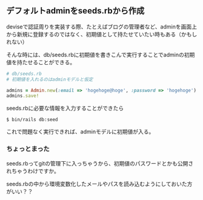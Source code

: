 ## デフォルトadminをseeds.rbから作成

deviseで認証周りを実装する際、たとえばブログの管理者など、adminを画面上から新規に登録するのではなく、初期値として持たせていたい時もある（かもしれない）

そんな時には、db/seeds.rbに初期値を書きこんで実行することでadminの初期値を持たせることができる。

``` rb
# db/seeds.rb
# 初期値を入れるのはadminモデルと仮定

admins = Admin.new(:email => 'hogehoge@hoge', :password => 'hogehoge')
admins.save!
```

seeds.rbに必要な情報を入力することができたら

```
$ bin/rails db:seed
```

これで問題なく実行できれば、adminモデルに初期値が入る。

### ちょっとまった

seeds.rbってgitの管理下に入っちゃうから、初期値のパスワードとかも公開されちゃうわけですか。

seeds.rbの中から環境変数化したメールやパスを読み込むようにしておいた方がいい？？

